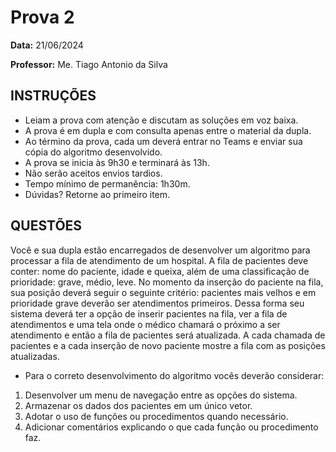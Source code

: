# Prova 2
**Data:** 21/06/2024

**Professor:** Me. Tiago Antonio da Silva

## INSTRUÇÕES
- Leiam a prova com atenção e discutam as soluções em voz baixa.
- A prova é em dupla e com consulta apenas entre o material da dupla.
- Ao término da prova, cada um deverá entrar no Teams e enviar sua cópia do algoritmo desenvolvido.
- A prova se inicia às 9h30 e terminará às 13h.
- Não serão aceitos envios tardios.
- Tempo mínimo de permanência: 1h30m.
- Dúvidas? Retorne ao primeiro item.

## QUESTÕES
 Você e sua dupla estão encarregados de desenvolver um algoritmo para processar a fila de atendimento de um hospital. A fila de pacientes deve conter: nome do paciente, idade e queixa, além de uma classificação de prioridade: grave, médio, leve. No momento da inserção do paciente na fila, sua posição deverá seguir o seguinte  critério:  pacientes  mais  velhos  e  em  prioridade  grave  deverão  ser atendimentos primeiros. Dessa forma seu sistema deverá ter a opção de inserir pacientes na fila, ver a fila de atendimentos e uma tela onde o médico chamará o próximo a ser atendimento e então a fila de pacientes será atualizada. A cada chamada de pacientes e a cada inserção de novo paciente mostre a fila com as posições atualizadas.

- Para o correto desenvolvimento do algoritmo vocês deverão considerar:
1. Desenvolver um menu de navegação entre as opções do sistema.
2. Armazenar os dados dos pacientes em um único vetor.
3. Adotar o uso de funções ou procedimentos quando necessário.
4. Adicionar comentários explicando o que cada função ou procedimento faz.
